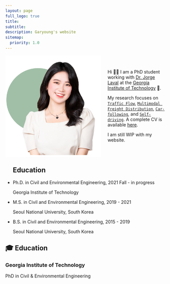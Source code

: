 ```yaml
---
layout: page
full_logo: true
title: 
subtitle:
description: Garyoung's website
sitemap:
  priority: 1.0
---
```

<html>
  <head>
    <style>
      .container {
        display: flex;
        align-items: center;
      }
      .image {
        max-width: 60%;
        height: auto;
      }
      .text {
        margin-left: 20px;
      }
    </style>
  </head>
  <body>
    <div class="container">
      <img class="image" src="assets/img/headshot_lightgreen-03.png">
      <div class="text">
             <p class="describe-text">Hi 👋🏻 I am a PhD student working with <a href="#">Dr. Jorge Laval</a> at the <a href="#">Georgia Institute of     Technology</a> 🐝. </p>
              <p> My research focuses on <a href="#"><code>Traffic Flow</code></a>, <a href="#"><code>Multimodal Freight Distribution</code></a>, <a href="#"><code>Car-following</code></a>, and <a href="#"><code>Self-driving</code></a>. A complete CV is available <a href="#">here</a>. </p>
              <p> I am still WIP with my website. </p>
          </div> 
    </div>
  </body>
</html>


<ul class = class="ul-edu fa-ul"> 
  <h2> Education </h2>
    <li>
      <i class="fa-li fa fa-graduation-cap"></i>
      <div class="description">
        <p class="course">Ph.D. in Civil and Environmental Engineering, 2021 Fall - in progress </p>
        <p class="institution">Georgia Institute of Technology</p>
      </div>
    </li>

   <li>
      <i class="fa-li fa fa-graduation-cap"></i>
      <div class="description">
        <p class="course">M.S. in Civil and Environmental Engineering, 2019 - 2021 </p>
        <p class="institution">Seoul National University, South Korea</p>
      </div>
    </li>
    <li>
      <i class="fa-li fa fa-graduation-cap"></i>
      <div class="description">
        <p class="course">B.S. in Civil and Environmental Engineering, 2015 - 2019 </p>
        <p class="institution">Seoul National University, South Korea</p>
      </div>
    </li>
</ul>






## 🎓 Education
### Georgia Institute of Technology 
PhD in Civil & Environmental Engineering 

<br>
<br>
<br>
<br>
<br>
<br>
<br>
